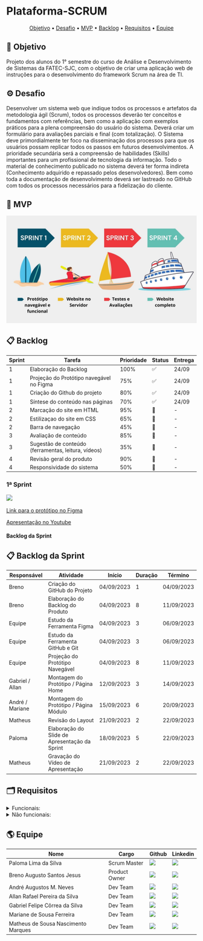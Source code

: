 # Plataforma-SCRUM

  <p align="center">
     <a href ="#objetivo">Objetivo</a>  •
     <a href ="#desafio">Desafio</a>  •
     <a href ="#mvp">MVP</a>  •
     <a href ="#backlog">Backlog</a>  •
     <a href ="#requisitos">Requisitos</a>  •
     <a href ="#equipe">Equipe</a>
   </p>

## 🎯 Objetivo <a id="objetivo"></a>
Projeto dos alunos do 1° semestre do curso de Análise e Desenvolvimento de Sistemas da FATEC-SJC, com o objetivo de criar uma aplicação web de instruções para o desenvolvimento do framework Scrum na área de TI.

## ⚙ Desafio <a id="desafio"></a>
Desenvolver um sistema web que indique todos os processos e artefatos da metodologia ágil
(Scrum), todos os processos deverão ter conceitos e fundamentos com referências, bem como a
aplicação com exemplos práticos para a plena compreensão do usuário do sistema.
Deverá criar um formulário para avaliações parciais e final (com totalização).
O Sistema deve primordialmente ter foco na disseminação dos processos para que os usuários
possam replicar todos os passos em futuros desenvolvimentos.
A prioridade secundária será a compreensão de habilidades (Skills) importantes para um
profissional de tecnologia da informação.
Todo o material de conhecimento publicado no sistema deverá ter forma indireta (Conhecimento
adquirido e repassado pelos desenvolvedores).
Bem como toda a documentação de desenvolvimento deverá ser lastreado no GitHub com todos
os processos necessários para a fidelização do cliente.

## 🥇 MVP <a id="mvp"></a>

<p aling=center>
     <img src="./docs/img/new_mvp.jpg" alt="MVP">
</p>     

## 📋 Backlog <a id="backlog"></a>
| Sprint | Tarefa | Prioridade | Status | Entrega |
| ------ | ------ | ---------- | ------ | ------- |
| 1 | Elaboração do Backlog | 100% | ✅ | 24/09 |
| 1 | Projeção do Protótipo navegável no Figma | 75% | ✅ | 24/09 |
| 1 | Criação do Github do projeto | 80% | ✅ | 24/09 |
| 1 | Síntese do conteúdo nas páginas | 70% | ✅ | 24/09 |
| 2 | Marcação do site em HTML | 95% | 🛑 | - |
| 2 | Estilizaçao do site em CSS | 65% | 🛑 | - |
| 2 | Barra de navegação | 45% | 🛑 | - |
| 3 | Avaliação de conteúdo | 85% | 🛑 | - |
| 3 | Sugestão de conteúdo (ferramentas, leitura, vídeos) | 35% | 🛑 |- |
| 4 | Revisão geral do produto | 90% | 🛑 | - |
| 4 | Responsividade do sistema | 50% | 🛑 | - |

  ### 1ª Sprint
  ![](https://github.com/Ctrl-Shift-Dev/Plataforma-SCRUM/blob/main/docs/videos/PrototipoFigma-Ctrl-Shift-Dev.gif)

  <a href ="https://www.figma.com/proto/zMqLJJIwJ5Tw2HcVC3Mo9C/PrototipoFigma?page-id=0%3A1&type=design&node-id=1-22&viewport=9575%2C5381%2C0.53&t=oJcADT6DMsE9rUeG-1&scaling=min-zoom&starting-point-node-id=2%3A110&mode=design">Link para o protótipo no Figma</a>

  <a href ="https://youtu.be/9_RjVpeYKVo?si=0Un3n2u2dpyAXk-a">Apresentação no Youtube</a>

   #### Backlog da Sprint
   ## 📋 Backlog da Sprint <a id="backlogsprint"></a>
| Responsável | Atividade | Início | Duração | Término |
| ------- | ------- | ------- | ------- | ------- |
| Breno | Criação do GitHub do Projeto | 04/09/2023 | 1 | 04/09/2023 |
| Breno | Elaboração do Backlog do Produto | 04/09/2023 | 8 | 11/09/2023 |
| Equipe | Estudo da Ferramenta Figma | 04/09/2023 | 3 | 06/09/2023 |
| Equipe | Estudo da Ferramenta GitHub e Git | 04/09/2023 | 3 | 06/09/2023 |
| Equipe | Projeção do Protótipo Navegável | 04/09/2023 | 8 | 11/09/2023 |
| Gabriel / Allan | Montagem do Protótipo / Página Home | 12/09/2023 | 3 | 14/09/2023 |
| André / Mariane | Montagem do Protótipo / Página Módulo | 15/09/2023 | 6 | 20/09/2023 |
| Matheus | Revisão do Layout | 21/09/2023 | 2 | 22/09/2023 |
| Paloma | Elaboração do Slide de Apresentação da Sprint | 18/09/2023 | 5 | 22/09/2023 |
| Matheus | Gravação do Vídeo de Apresentação | 21/09/2023 | 2 | 22/09/2023 |



## 🗂 Requisitos <a id="requisitos"></a>
<details>
   <summary>Funcionais:</summary>
   <ul>
      <li> Linguagem Python (Requisito Fatec)</li>
      <li> Linguagem HTML e CSS (Requisito Fatec)</li>
      <li> Uso do framework Bootstrap</li>
      <li> Apresentação via Github</li>
      <li>O sistema web deverá ser intuitivo e não ter poluições de informações, isso deverá ser
      uma preocupação constante dos desenvolvedores sugestões de controles serão bem-
      vindas e bem avaliadas.</li>
      <li>Criar um sistema de avaliação (Processo, Produto e Conhecimento em disciplina, SM., PO., TD)</li>
      <li>Processo Scrum</li>
      <li>Burndown</li>
      <li>Product Backlog</li>
      <li>Sprint</li>
      <li>Sprint Planning</li>
      <li>Sprint Review</li>
      <li>Sprint Backlog</li>
      <li>Dailys</li>
      <li>Retrospective</li>
      <li>DOR – Definition of Ready</li>
      <li>DOD – Definition of Done</li>
      <li>Planning Poker</li>
      <li>Kanban</li>
      <li>Artefatos do Scrum</li>
      <li>MVP</li>
   <ul>
</details>
<details>
   <summary>Não funcionais:</summary>
   <ul>
      <li>Documentação via Github</li>
      <li>Linguagem de programação Python, framework Flask.</li>
      <li>Linguagem de marcação HTML e CSS.</li>
   </ul>
</details>

## 🌎 Equipe <a id="equipe"></a>

| Nome | Cargo | Github | Linkedin |
| ---- | ----- | ------ | -------- | 
| Paloma Lima da Silva | Scrum Master |  <a href="https://github.com/palomalima22"><img src="https://img.shields.io/badge/GitHub-100000?style=for-the-badge&logo=github&logoColor=white"></a> | <a href=""><img src="https://img.shields.io/badge/LinkedIn-0077B5?style=for-the-badge&logo=linkedin&logoColor=white"></a> |
| Breno Augusto Santos Jesus  | Product Owner |  <a href="https://github.com/brenoasj"><img src="https://img.shields.io/badge/GitHub-100000?style=for-the-badge&logo=github&logoColor=white"></a> | <a href=""><img src="https://img.shields.io/badge/LinkedIn-0077B5?style=for-the-badge&logo=linkedin&logoColor=white"></a> |
| André Augustos M. Neves | Dev Team | <a href="https://github.com/andreN4vs"><img src="https://img.shields.io/badge/GitHub-100000?style=for-the-badge&logo=github&logoColor=white"></a> | <a href=""><img src="https://img.shields.io/badge/LinkedIn-0077B5?style=for-the-badge&logo=linkedin&logoColor=white"></a> |
| Allan Rafael Pereira da Silva | Dev Team | <a href=""><img src="https://img.shields.io/badge/GitHub-100000?style=for-the-badge&logo=github&logoColor=white"></a> | <a href=""><img src="https://img.shields.io/badge/LinkedIn-0077B5?style=for-the-badge&logo=linkedin&logoColor=white"></a> |
| Gabriel Felipe Côrrea da Silva | Dev Team | <a href="https://github.com/gabrielfelip"><img src="https://img.shields.io/badge/GitHub-100000?style=for-the-badge&logo=github&logoColor=white"></a> | <a href=""><img src="https://img.shields.io/badge/LinkedIn-0077B5?style=for-the-badge&logo=linkedin&logoColor=white"></a> |
| Mariane de Sousa Ferreira | Dev Team | <a href="https://github.com/Mariiferreira"><img src="https://img.shields.io/badge/GitHub-100000?style=for-the-badge&logo=github&logoColor=white"></a> | <a href=""><img src="https://img.shields.io/badge/LinkedIn-0077B5?style=for-the-badge&logo=linkedin&logoColor=white"></a> |
| Matheus de Sousa Nascimento Marques | Dev Team | <a href="https://github.com/matmarquesx"><img src="https://img.shields.io/badge/GitHub-100000?style=for-the-badge&logo=github&logoColor=white"></a>| <a href=""><img src="https://img.shields.io/badge/LinkedIn-0077B5?style=for-the-badge&logo=linkedin&logoColor=white"></a> |

